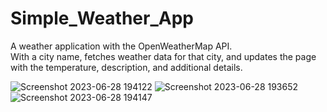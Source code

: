 # Simple_Weather_App
A weather application with the OpenWeatherMap API. <br>
With a city name, fetches weather data for that city, and updates the page with the temperature, description, and additional details.

![Screenshot 2023-06-28 194122](https://github.com/bestcoolestp/Simple_Weather_App/assets/108534975/84ab8822-a7f0-43cb-a9f1-84b4fef56f96)
![Screenshot 2023-06-28 193652](https://github.com/bestcoolestp/Simple_Weather_App/assets/108534975/8bcb1c51-2328-4702-8777-38c5cdf57bb4)
![Screenshot 2023-06-28 194147](https://github.com/bestcoolestp/Simple_Weather_App/assets/108534975/108becc7-d605-4aa8-ba87-c7fbe3bb73ff)

